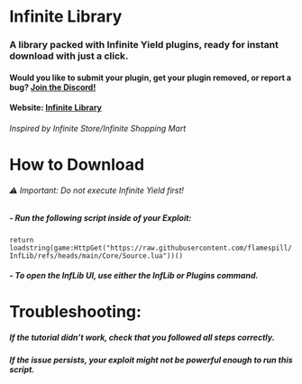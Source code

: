 # Infinite Library
### A library packed with Infinite Yield plugins, ready for instant download with just a click.
#### Would you like to submit your plugin, get your plugin removed, or report a bug? [Join the Discord!](https://discord.gg/nfkfKqUbGC)
#### Website: [Infinite Library](https://inflibrary.github.io/)
###### *Inspired by Infinite Store/Infinite Shopping Mart*

# How to Download
###### ⚠️ Important: Do not execute Infinite Yield first!
##### - Run the following script inside of your Exploit:
```return loadstring(game:HttpGet("https://raw.githubusercontent.com/flamespill/InfLib/refs/heads/main/Core/Source.lua"))()```
##### - To open the InfLib UI, use either the InfLib or Plugins command.
# Troubleshooting:
##### If the tutorial didn’t work, check that you followed all steps correctly.
##### If the issue persists, your exploit might not be powerful enough to run this script.
